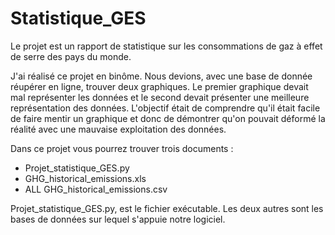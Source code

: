 # Statistique_GES

Le projet est un rapport de statistique sur les consommations de gaz à effet de serre des pays du monde.

J'ai réalisé ce projet en binôme. Nous devions, avec une base de donnée réupérer en ligne, trouver deux graphiques. Le premier graphique devait mal représenter les données et le second devait présenter une meilleure représentation des données. L'objectif était de comprendre qu'il était facile de faire mentir un graphique et donc de démontrer qu'on pouvait déformé la réalité avec une mauvaise exploitation des données.

Dans ce projet vous pourrez trouver trois documents :
 - Projet_statistique_GES.py
 - GHG_historical_emissions.xls
 - ALL GHG_historical_emissions.csv

Projet_statistique_GES.py, est le fichier exécutable. Les deux autres sont les bases de données sur lequel s'appuie notre logiciel. 
